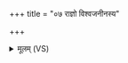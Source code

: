 +++
title = "०७ राज्ञो विश्वजनीनस्य"

+++
<details><summary>मूलम् (VS)</summary>

राज्ञो॑ विश्व॒जनी॑नस्य॒ यो दे॒वोऽमर्त्याँ॒ अति॑।  
वै॑श्वान॒रस्य॒ सुष्टु॑ति॒मा सु॒नोता॑ परि॒क्षितः॑ ॥
</details>
